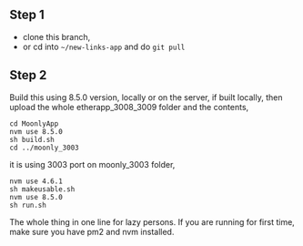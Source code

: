 ## Step 1
- clone this branch,
- or cd into `~/new-links-app` and do `git pull`

## Step 2

Build this using 8.5.0 version, locally or on the server, if built locally, then upload the whole etherapp_3008_3009 folder and the contents,

```
cd MoonlyApp
nvm use 8.5.0
sh build.sh
cd ../moonly_3003
```
it is using 3003 port
on moonly_3003 folder,

```
nvm use 4.6.1
sh makeusable.sh
nvm use 8.5.0
sh run.sh
```

The whole thing in one line for lazy persons.
If you are running for first time, make sure you have pm2 and nvm installed.

